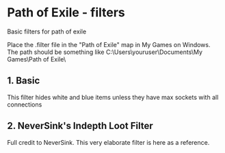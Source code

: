 # Path of Exile - filters
Basic filters for path of exile

Place the .filter file in the "Path of Exile" map in My Games on Windows.<br>
The path should be something like C:\Users\youruser\Documents\My Games\Path of Exile\

## 1. Basic
This filter hides white and blue items unless they have max sockets with all connections
    
## 2. NeverSink's Indepth Loot Filter
Full credit to NeverSink. This very elaborate filter is here as a reference.
